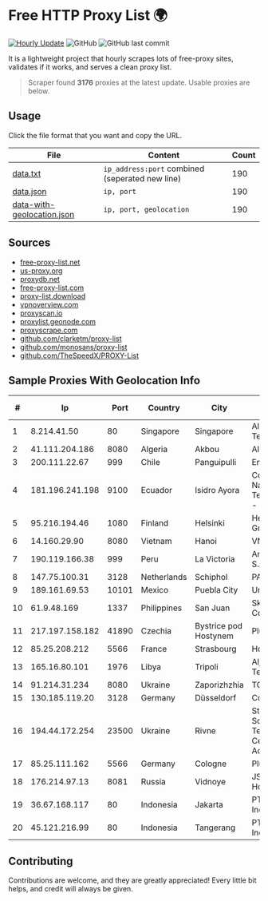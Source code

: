 
# Free HTTP Proxy List 🌍

[![Hourly Update](https://github.com/mertguvencli/http-proxy-list/actions/workflows/main.yml/badge.svg?branch=main)](https://github.com/mertguvencli/http-proxy-list/actions/workflows/main.yml)
![GitHub](https://img.shields.io/github/license/mertguvencli/http-proxy-list)
![GitHub last commit](https://img.shields.io/github/last-commit/mertguvencli/http-proxy-list)

It is a lightweight project that hourly scrapes lots of free-proxy sites, validates if it works, and serves a clean proxy list.


> Scraper found **3176** proxies at the latest update. Usable proxies are below.

## Usage

Click the file format that you want and copy the URL.


|File|Content|Count|
|----|-------|-----|
|[data.txt](https://raw.githubusercontent.com/mertguvencli/http-proxy-list/main/proxy-list/data.txt)|`ip_address:port` combined (seperated new line)|190|
|[data.json](https://raw.githubusercontent.com/mertguvencli/http-proxy-list/main/proxy-list/data.json)|`ip, port`|190|
|[data-with-geolocation.json](https://raw.githubusercontent.com/mertguvencli/http-proxy-list/main/proxy-list/data-with-geolocation.json)|`ip, port, geolocation`|190|

## Sources

* [free-proxy-list.net](https://free-proxy-list.net)
* [us-proxy.org](https://www.us-proxy.org)
* [proxydb.net](http://proxydb.net)
* [free-proxy-list.com](https://free-proxy-list.com/?page=&port=&type%5B%5D=http&type%5B%5D=https&up_time=0&search=Search)
* [proxy-list.download](https://www.proxy-list.download/HTTP)
* [vpnoverview.com](https://vpnoverview.com/privacy/anonymous-browsing/free-proxy-servers)
* [proxyscan.io](https://www.proxyscan.io)
* [proxylist.geonode.com](https://proxylist.geonode.com/api/proxy-list?limit=300&page=1&sort_by=lastChecked&sort_type=desc&protocols=http,https)
* [proxyscrape.com](https://api.proxyscrape.com/v2/?request=displayproxies&protocol=http&timeout=10000&country=all&ssl=all&anonymity=all)
* [github.com/clarketm/proxy-list](https://raw.githubusercontent.com/clarketm/proxy-list/master/proxy-list-raw.txt)
* [github.com/monosans/proxy-list](https://raw.githubusercontent.com/monosans/proxy-list/main/proxies/http.txt)
* [github.com/TheSpeedX/PROXY-List](https://raw.githubusercontent.com/TheSpeedX/PROXY-List/master/http.txt)


## Sample Proxies With Geolocation Info

|#|Ip|Port|Country|City|Internet Service Provider|
|-|--|----|-------|----|-------------------------|
|1|8.214.41.50|80|Singapore|Singapore|Alibaba (US) Technology Co., Ltd.|
|2|41.111.204.186|8080|Algeria|Akbou|Algerie Telecom|
|3|200.111.22.67|999|Chile|Panguipulli|Entel Chile S.A.|
|4|181.196.241.198|9100|Ecuador|Isidro Ayora|Corporacion Nacional De Telecomunicaciones - CNT EP|
|5|95.216.194.46|1080|Finland|Helsinki|Hetzner Online GmbH|
|6|14.160.29.90|8080|Vietnam|Hanoi|VNPT-VNNIC|
|7|190.119.166.38|999|Peru|La Victoria|America Movil Peru S.A.C.|
|8|147.75.100.31|3128|Netherlands|Schiphol|PACKET|
|9|189.161.69.53|10101|Mexico|Puebla City|Uninet S.A. de C.V|
|10|61.9.48.169|1337|Philippines|San Juan|Sky Cable Corporation|
|11|217.197.158.182|41890|Czechia|Bystrice pod Hostynem|Plusline s.r.o.|
|12|85.25.208.212|5566|France|Strasbourg|Host Europe GmbH|
|13|165.16.80.101|1976|Libya|Tripoli|Aljeel Aljadeed For Technology|
|14|91.214.31.234|8080|Ukraine|Zaporizhzhia|TOV "Telza"|
|15|130.185.119.20|3128|Germany|Düsseldorf|Contabo GmbH|
|16|194.44.172.254|23500|Ukraine|Rivne|State Enterprise Scientific and Telecommunication Centre "Ukrainian Academic an|
|17|85.25.111.162|5566|Germany|Cologne|PlusServer GmbH|
|18|176.214.97.13|8081|Russia|Vidnoye|JSC "ER-Telecom Holding"|
|19|36.67.168.117|80|Indonesia|Jakarta|PT. Telekomunikasi Indonesia|
|20|45.121.216.99|80|Indonesia|Tangerang|PT. Mora Telematika Indonesia|



## Contributing

Contributions are welcome, and they are greatly appreciated! Every
little bit helps, and credit will always be given.

